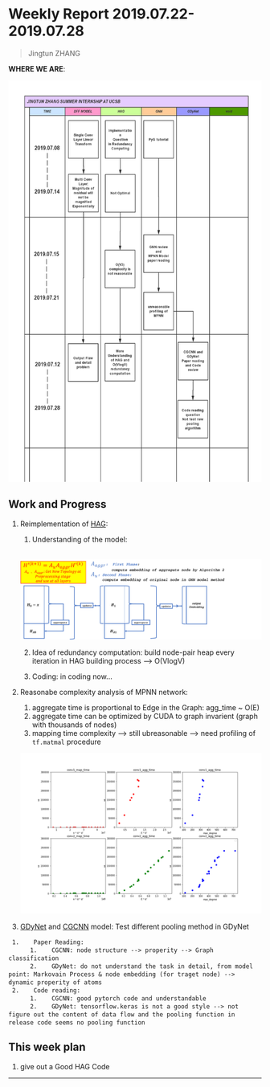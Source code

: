 # Weekly Report 2019.07.22-2019.07.28

>   Jingtun ZHANG

**WHERE WE ARE**:

<img src="./figures/summer_intern.png" width="600px" height="800px" />

## Work and Progress
1.   Reimplementation of [HAG][4]:
     
     1.    Understanding of the model:
     
     ​     ![HAG](figures/HAG.png)
     
     2.    Idea of redundancy computation: build node-pair heap every iteration in HAG building process --> O(VlogV)
     
     3.    Coding: in coding now...
     
2.   Reasonabe complexity analysis of MPNN network:
     1.    aggregate time is proportional to Edge in the Graph: agg_time ~ O(E)
     2.    aggregate time can be optimized by CUDA to graph invarient (graph with thousands of nodes)
     3.    mapping time complexity --> still ubreasonable --> need profiling of `tf.matmal` procedure
     
     ![ppi_plot_cpu](../ppi_plot_cpu.png)
     
3.    [GDyNet][1] and [CGCNN][2] model: Test different pooling method in GDyNet

     1.    Paper Reading:
          1.    CGCNN: node structure --> properity --> Graph classification
          2.    GDyNet: do not understand the task in detail, from model point: Markovain Process & node embedding (for traget node) --> dynamic properity of atoms
     2.    Code reading:
          1.    CGCNN: good pytorch code and understandable
          2.    GDyNet: tensorflow.keras is not a good style --> not figure out the content of data flow and the pooling function in release code seems no pooling function


## This week plan

1.    give out a Good HAG Code

---

[1]:<https://www.nature.com/articles/s41467-019-10663-6.pdf>

[2]:https://arxiv.org/pdf/1710.10324.pdf
[3]: <https://arxiv.org/pdf/1609.02907.pdf>
[4]: https://arxiv.org/pdf/1906.03707.pdf